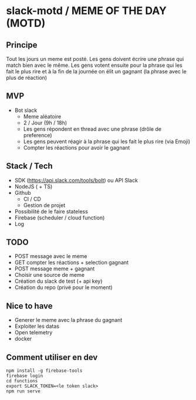 # slack-motd / MEME OF THE DAY (MOTD)

## Principe 

Tout les jours un meme est posté. Les gens doivent écrire une phrase qui match bien avec le même. Les gens votent ensuite pour la phrase qui les fait le plus rire et à la fin de la journée on élit un gagnant (la phrase avec le plus de réaction)

## MVP 

* Bot slack
	* Meme aléatoire
	* 2 / Jour (9h / 18h)
	* Les gens répondent en thread avec une phrase (drôle de preference)
	* Les gens peuvent réagir à la phrase qui les fait le plus rire (via Emoji)
	* Compter les réactions pour avoir le gagnant

## Stack / Tech

* SDK (https://api.slack.com/tools/bolt) ou API Slack
* NodeJS ( + TS)
* Github
	* CI / CD
	* Gestion de projet
*  Possibilité de le faire stateless
* Firebase (scheduler / cloud function)
* Log

## TODO

* POST message avec le meme
* GET compter les réactions + selection gagnant
* POST message meme + gagnant
* Choisir une source de meme
* Création du slack de test (+ api key)
* Création du repo (privé pour le moment)

## Nice to have

* Generer le meme avec la phrase du gagnant
* Exploiter les datas
* Open telemetry
* docker

## Comment utiliser en dev

```shell
npm install -g firebase-tools
firebase login
cd functions
export SLACK_TOKEN=<le token slack>
npm run serve
```
